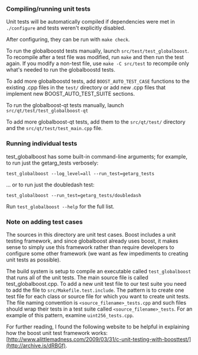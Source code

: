 ### Compiling/running unit tests

Unit tests will be automatically compiled if dependencies were met in `./configure`
and tests weren't explicitly disabled.

After configuring, they can be run with `make check`.

To run the globalboostd tests manually, launch `src/test/test_globalboost`. To recompile
after a test file was modified, run `make` and then run the test again. If you
modify a non-test file, use `make -C src/test` to recompile only what's needed
to run the globalboostd tests.

To add more globalboostd tests, add `BOOST_AUTO_TEST_CASE` functions to the existing
.cpp files in the `test/` directory or add new .cpp files that
implement new BOOST_AUTO_TEST_SUITE sections.

To run the globalboost-qt tests manually, launch `src/qt/test/test_globalboost-qt`

To add more globalboost-qt tests, add them to the `src/qt/test/` directory and
the `src/qt/test/test_main.cpp` file.

### Running individual tests

test_globalboost has some built-in command-line arguments; for
example, to run just the getarg_tests verbosely:

    test_globalboost --log_level=all --run_test=getarg_tests

... or to run just the doubledash test:

    test_globalboost --run_test=getarg_tests/doubledash

Run `test_globalboost --help` for the full list.

### Note on adding test cases

The sources in this directory are unit test cases.  Boost includes a
unit testing framework, and since globalboost already uses boost, it makes
sense to simply use this framework rather than require developers to
configure some other framework (we want as few impediments to creating
unit tests as possible).

The build system is setup to compile an executable called `test_globalboost`
that runs all of the unit tests.  The main source file is called
test_globalboost.cpp. To add a new unit test file to our test suite you need 
to add the file to `src/Makefile.test.include`. The pattern is to create 
one test file for each class or source file for which you want to create 
unit tests.  The file naming convention is `<source_filename>_tests.cpp` 
and such files should wrap their tests in a test suite 
called `<source_filename>_tests`. For an example of this pattern, 
examine `uint256_tests.cpp`.

For further reading, I found the following website to be helpful in
explaining how the boost unit test framework works:
[http://www.alittlemadness.com/2009/03/31/c-unit-testing-with-boosttest/](http://archive.is/dRBGf).
